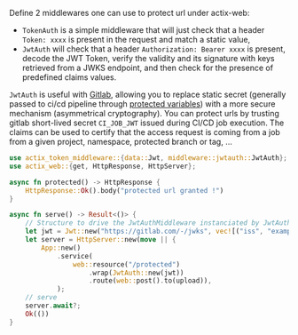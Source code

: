 Define 2 middlewares one can use to protect url under actix-web:

- `TokenAuth` is a simple middleware that will just check that a header `Token: xxxx` is present in the request and
  match a static value,
- `JwtAuth` will check that a header `Authorization: Bearer xxxx` is present, decode the JWT Token, verify the
  validity and its signature with keys retrieved from a JWKS endpoint, and then check for the presence of
  predefined claims values.

`JwtAuth` is useful with [Gitlab](https://docs.gitlab.com/ee/ci/secrets/), allowing you to replace static secret
(generally passed to ci/cd pipeline through [protected variables](https://docs.gitlab.com/ee/ci/variables/)) with
a more secure mechanism (asymmetrical cryptography). You can protect urls by trusting gitlab short-lived secret
`CI_JOB_JWT` issued during CI/CD job execution. The claims can be used to certify that the access request is coming
from a job from a given project, namespace, protected branch or tag, ...

```rust
use actix_token_middleware::{data::Jwt, middleware::jwtauth::JwtAuth};
use actix_web::{get, HttpResponse, HttpServer};

async fn protected() -> HttpResponse {
	HttpResponse::Ok().body("protected url granted !")
}

async fn serve() -> Result<()> {
    // Structure to drive the JwtAuthMiddleware instanciated by JwtAuth factory (can be deserialized with serde)
    let jwt = Jwt::new("https://gitlab.com/-/jwks", vec![("iss", "example.com"]).await.unwrap();
    let server = HttpServer::new(move || {
        App::new()
            .service(
                web::resource("/protected")
                    .wrap(JwtAuth::new(jwt))
                    .route(web::post().to(upload)),
            );
    // serve
    server.await?;
    Ok(())
}
```
